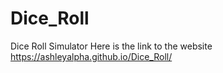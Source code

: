 # Dice_Roll
Dice Roll Simulator 
Here is the link to the website https://ashleyalpha.github.io/Dice_Roll/
